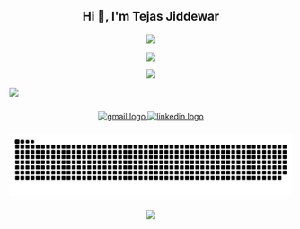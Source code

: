 <h2 align="center">Hi 👋, I'm Tejas Jiddewar</h2>
<p align="center"><img align="center" height="200" src="https://github-readme-stats.vercel.app/api?username=tejas-0905&theme=highcontrast&hide_border=true&include_all_commits=true&count_private=true" /></p>
<p align = "center"> <img align="center" height="200" src="https://github-readme-stats.vercel.app/api/top-langs/?username=tejas-0905&theme=highcontrast&hide_border=true&include_all_commits=true&count_private=true&layout=compact" /></p>
<p align="center"><img src="https://nirzak-streak-stats.vercel.app/?user=tejas-0905&theme=highcontrast&hide_border=true" /></p>

[![](https://visitcount.itsvg.in/api?id=tejas-0905&icon=0&color=0)](https://visitcount.itsvg.in)
###

<div align="center">
  <a href="mailto:tejasjiddewar955@gmail.com" target="_blank">
    <img src="https://img.shields.io/static/v1?message=Gmail&logo=gmail&label=&color=D14836&logoColor=white&labelColor=&style=for-the-badge" height="35" alt="gmail logo"  />
  </a>
  <a href="https://www.linkedin.com/in/tejas-jiddewar/" target="_blank">
    <img src="https://img.shields.io/static/v1?message=LinkedIn&logo=linkedin&label=&color=0077B5&logoColor=white&labelColor=&style=for-the-badge" height="35" alt="linkedin logo"  />
  </a>
</div>

###

<div align="left">
</div>

###

<div align="center">
  <picture>
    <source
      media="(prefers-color-scheme: dark)"
      srcset="https://raw.githubusercontent.com/platane/snk/output/github-contribution-grid-snake-dark.svg"
    />
    <source
      media="(prefers-color-scheme: light)"
      srcset="https://raw.githubusercontent.com/platane/snk/output/github-contribution-grid-snake.svg"
    />
    <img
      alt="github contribution grid snake animation"
      src="https://raw.githubusercontent.com/platane/snk/output/github-contribution-grid-snake.svg"
    />
  </picture>
</div>


###

<div align="center">
  <img src="https://profile-counter.glitch.me/tejas-0905/count.svg?"/>
</div>
